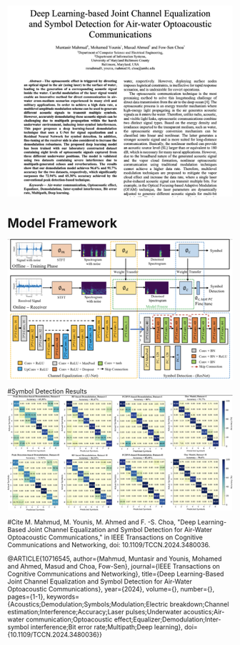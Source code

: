 ![image alt](https://github.com/muntasirmahmud1/Joint_Channel_Equalization_Symbol_Detection/blob/95f5f7bdf6415b1def4a2db4dd84faf6f8d1f0e6/Images/Paper_screenshot.png)

# Model Framework
![image alt](https://github.com/muntasirmahmud1/Joint_Channel_Equalization_Symbol_Detection/blob/a47cd919741ffab74ad6b8e52edc29b941cf6483/Images/model%20framework.png)

#Symbol Detection Results
![image alt](https://github.com/muntasirmahmud1/Joint_Channel_Equalization_Symbol_Detection/blob/95f5f7bdf6415b1def4a2db4dd84faf6f8d1f0e6/Images/confusion%20matrix.png)

#Cite
M. Mahmud, M. Younis, M. Ahmed and F. -S. Choa, "Deep Learning-Based Joint Channel Equalization and Symbol Detection for Air-Water Optoacoustic Communications," in IEEE Transactions on Cognitive Communications and Networking, doi: 10.1109/TCCN.2024.3480036.

@ARTICLE{10716545,
  author={Mahmud, Muntasir and Younis, Mohamed and Ahmed, Masud and Choa, Fow-Sen},
  journal={IEEE Transactions on Cognitive Communications and Networking}, 
  title={Deep Learning-Based Joint Channel Equalization and Symbol Detection for Air-Water Optoacoustic Communications}, 
  year={2024},
  volume={},
  number={},
  pages={1-1},
  keywords={Acoustics;Demodulation;Symbols;Modulation;Electric breakdown;Channel estimation;Interference;Accuracy;Laser pulses;Underwater acoustics;Air-water communication;Optoacoustic effect;Equalizer;Demodulation;Inter-symbol interference;Bit error rate;Multipath;Deep learning},
  doi={10.1109/TCCN.2024.3480036}}



